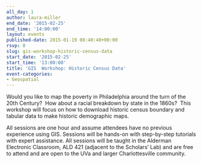 ```yaml
---
all_day: 1
author: laura-miller
end_date: '2015-02-25'
end_time: '14:00:00'
layout: events
published-date: 2015-01-19 08:40:40+00:00
rsvp: 0
slug: gis-workshop-historic-census-data
start_date: '2015-02-25'
start_time: '13:00:00'
title: 'GIS  Workshop: Historic Census Data'
event-categories:
- Geospatial
---
```


Would you like to map the poverty in Philadelphia around the turn of the 20th Century?  How about a racial breakdown by state in the 1860s?  This workshop will focus on how to download historic census boundary and tabular data to make historic demographic maps.

All sessions are one hour and assume attendees have no previous experience using GIS. Sessions will be hands-on with step-by-step tutorials with expert assistance. All sessions will be taught in the Alderman Electronic Classroom, ALD 421 (adjacent to the Scholars’ Lab) and are free to attend and are open to the UVa and larger Charlottesville community.


